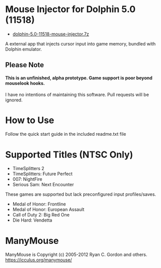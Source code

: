# Mouse Injector for Dolphin 5.0 (11518)

* [dolphin-5.0-11518-mouse-injector.7z](https://github.com/carnivoroussociety/MouseInjectorDolphin/releases/download/v0.3/dolphin-5.0-11518-mouse-injector.7z)

A external app that injects cursor input into game memory, bundled with Dolphin emulator.

## Please Note
#### This is an unfinished, alpha prototype. Game support is poor beyond mouselook hooks.
I have no intentions of maintaining this software. Pull requests will be ignored.

# How to Use
Follow the quick start guide in the included readme.txt file

# Supported Titles (NTSC Only)

* TimeSplitters 2
* TimeSplitters: Future Perfect
* 007: NightFire
* Serious Sam: Next Encounter

These games are supported but lack preconfigured input profiles/saves.

* Medal of Honor: Frontline
* Medal of Honor: European Assault
* Call of Duty 2: Big Red One
* Die Hard: Vendetta

# ManyMouse

ManyMouse is Copyright (c) 2005-2012 Ryan C. Gordon and others. https://icculus.org/manymouse/